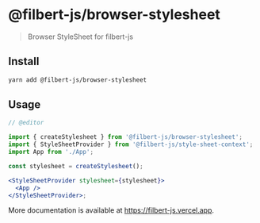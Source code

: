 # @filbert-js/browser-stylesheet

> Browser StyleSheet for filbert-js

## Install

```bash
yarn add @filbert-js/browser-stylesheet
```

## Usage

```jsx
// @editor

import { createStylesheet } from '@filbert-js/browser-stylesheet';
import { StyleSheetProvider } from '@filbert-js/style-sheet-context';
import App from './App';

const stylesheet = createStylesheet();

<StyleSheetProvider stylesheet={stylesheet}>
  <App />
</StyleSheetProvider>;
```

More documentation is available at https://filbert-js.vercel.app.
